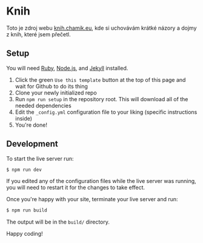 # Knih

Toto je zdroj webu [knih.chamik.eu](https://knih.chamik.eu/), kde si uchovávám krátké názory a dojmy z knih, které jsem přečetl.

## Setup

You will need [Ruby](https://www.ruby-lang.org/en/downloads/), [Node.js](https://nodejs.org/en/download/), and [Jekyll](https://jekyllrb.com/docs/installation/) installed.

1. Click the green `Use this template` button at the top of this page and wait for Github to do its thing
2. Clone your newly initialized repo
3. Run `npm run setup` in the repository root. This will download all of the needed dependencies
4. Edit the `_config.yml` configuration file to your liking (specific instructions inside)
5. You're done!

## Development

To start the live server run:
```sh
$ npm run dev
```

If you edited any of the configuration files while the live server was running, you will need to restart it for the changes to take effect.

Once you're happy with your site, terminate your live server and run:
```sh
$ npm run build
```

The output will be in the `build/` directory.

Happy coding!
